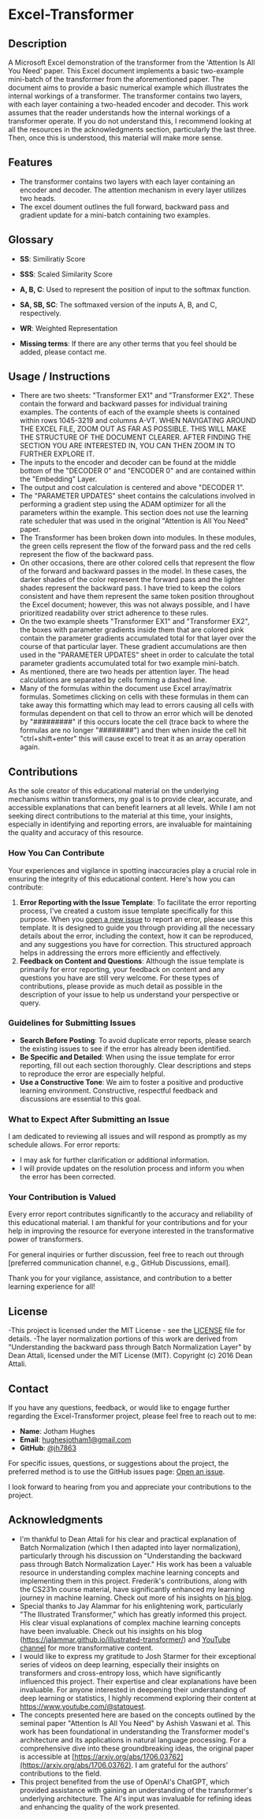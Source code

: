 # Excel-Transformer

## Description
A Microsoft Excel demonstration of the transformer from the 'Attention Is All You Need' paper. This Excel document implements a basic two-example mini-batch of the transformer from the aforementioned paper. The document aims to provide a basic numerical example which illustrates the internal workings of a transformer. The transformer contains two layers, with each layer containing a two-headed encoder and decoder. This work assumes that the reader understands how the internal workings of a transformer operate. If you do not understand this, I recommend looking at all the resources in the acknowledgments section, particularly the last three. Then, once this is understood, this material will make more sense.

## Features
- The transformer contains two layers with each layer containing an encoder and decoder. The attention mechanism in every layer utilizes two heads.
- The excel doument outlines the full forward, backward pass and gradient update for a mini-batch containing two examples.

## Glossary

- **SS**: Similiratiy Score
  
- **SSS**: Scaled Similarity Score

- **A, B, C**: Used to represent the position of input to the softmax function. 

- **SA, SB, SC**: The softmaxed version of the inputs A, B, and C, respectively. 

- **WR**: Weighted Representation

- **Missing terms**: If there are any other terms that you feel should be added, please contact me.

## Usage / Instructions
- There are two sheets: "Transformer EX1" and "Transformer EX2". These contain the forward and backward passes for individual training examples. The contents of each of the example sheets is contained within rows 1045-3219 and columns A-VT. WHEN NAVIGATING AROUND THE EXCEL FILE, ZOOM OUT AS FAR AS POSSIBLE. THIS WILL MAKE THE STRUCTURE OF THE DOCUMENT CLEARER. AFTER FINDING THE SECTION YOU ARE INTERESTED IN, YOU CAN THEN ZOOM IN TO FURTHER EXPLORE IT.
- The inputs to the encoder and decoder can be found at the middle bottom of the "DECODER 0" and "ENCODER 0" and are contained within the "Embedding" Layer.
- The output and cost calculation is centered and above "DECODER 1".
- The "PARAMETER UPDATES" sheet contains the calculations involved in performing a gradient step using the ADAM optimizer for all the parameters within the example. This section does not use the learning rate scheduler that was used in the original "Attention is All You Need" paper.
- The Transformer has been broken down into modules. In these modules, the green cells represent the flow of the forward pass and the red cells represent the flow of the backward pass.
- On other occasions, there are other colored cells that represent the flow of the forward and backward passes in the model. In these cases, the darker shades of the color represent the forward pass and the lighter shades represent the backward pass. I have tried to keep the colors consistent and have them represent the same token position throughout the Excel document; however, this was not always possible, and I have prioritized readability over strict adherence to these rules.
- On the two example sheets "Transformer EX1" and "Transformer EX2", the boxes with parameter gradients inside them that are colored pink contain the parameter gradients accumulated total for that layer over the course of that particular layer. These gradient accumulations are then used in the "PARAMETER UPDATES" sheet in order to calculate the total parameter gradients accumulated total for two example mini-batch.
- As mentioned, there are two heads per attention layer. The head calculations are separated by cells forming a dashed line.
- Many of the formulas within the document use Excel array/matrix formulas. Sometimes clicking on cells with these formulas in them can take away this formatting which may lead to errors causing all cells with formulas dependent on that cell to throw an error which will be denoted by "#########" if this occurs locate the cell (trace back to where the formulas are no longer "########") and then when inside the cell hit "ctrl+shift+enter" this will cause excel to treat it as an array operation again.

## Contributions
As the sole creator of this educational material on the underlying mechanisms within transformers, my goal is to provide clear, accurate, and accessible explanations that can benefit learners at all levels. While I am not seeking direct contributions to the material at this time, your insights, especially in identifying and reporting errors, are invaluable for maintaining the quality and accuracy of this resource.

### How You Can Contribute
Your experiences and vigilance in spotting inaccuracies play a crucial role in ensuring the integrity of this educational content. Here's how you can contribute:
1. **Error Reporting with the Issue Template**: To facilitate the error reporting process, I've created a custom issue template specifically for this purpose. When you [open a new issue](https://github.com/jh7863/Excel-Transformer/issues/new) to report an error, please use this template. It is designed to guide you through providing all the necessary details about the error, including the context, how it can be reproduced, and any suggestions you have for correction. This structured approach helps in addressing the errors more efficiently and effectively.
2. **Feedback on Content and Questions**: Although the issue template is primarily for error reporting, your feedback on content and any questions you have are still very welcome. For these types of contributions, please provide as much detail as possible in the description of your issue to help us understand your perspective or query.

### Guidelines for Submitting Issues
- **Search Before Posting**: To avoid duplicate error reports, please search the existing issues to see if the error has already been identified.
- **Be Specific and Detailed**: When using the issue template for error reporting, fill out each section thoroughly. Clear descriptions and steps to reproduce the error are especially helpful.
- **Use a Constructive Tone**: We aim to foster a positive and productive learning environment. Constructive, respectful feedback and discussions are essential to this goal.

### What to Expect After Submitting an Issue
I am dedicated to reviewing all issues and will respond as promptly as my schedule allows. For error reports:
- I may ask for further clarification or additional information.
- I will provide updates on the resolution process and inform you when the error has been corrected.

### Your Contribution is Valued
Every error report contributes significantly to the accuracy and reliability of this educational material. I am thankful for your contributions and for your help in improving the resource for everyone interested in the transformative power of transformers.

For general inquiries or further discussion, feel free to reach out through [preferred communication channel, e.g., GitHub Discussions, email].

Thank you for your vigilance, assistance, and contribution to a better learning experience for all!

## License
-This project is licensed under the MIT License - see the [LICENSE](LICENSE) file for details.
-The layer normalization portions of this work are derived from "Understanding the backward pass through Batch Normalization Layer" by Dean Attali, licensed under the MIT License (MIT). Copyright (c) 2016 Dean Attali.

## Contact
If you have any questions, feedback, or would like to engage further regarding the Excel-Transformer project, please feel free to reach out to me:
- **Name**: Jotham Hughes
- **Email**: [hughesjotham1@gmail.com](mailto:hughesjotham1@gmail.com)
- **GitHub**: [@jh7863](https://github.com/jh7863)

For specific issues, questions, or suggestions about the project, the preferred method is to use the GitHub issues page: [Open an issue](https://github.com/jh7863/Excel-Transformer/issues/new).

I look forward to hearing from you and appreciate your contributions to the project.
## Acknowledgments
- I'm thankful to Dean Attali for his clear and practical explanation of Batch Normalization (which I then adapted into layer normalization), particularly through his discussion on "Understanding the backward pass through Batch Normalization Layer." His work has been a valuable resource in understanding complex machine learning concepts and implementing them in this project. Frederik's contributions, along with the CS231n course material, have significantly enhanced my learning journey in machine learning. Check out more of his insights on [his blog](https://kratzert.github.io/).
- Special thanks to Jay Alammar for his enlightening work, particularly "The Illustrated Transformer," which has greatly informed this project. His clear visual explanations of complex machine learning concepts have been invaluable. Check out his insights on his blog (https://jalammar.github.io/illustrated-transformer/) and [YouTube channel](https://www.youtube.com/@arp_ai) for more transformative content.
- I would like to express my gratitude to Josh Starmer for their exceptional series of videos on deep learning, especially their insights on transformers and cross-entropy loss, which have significantly influenced this project. Their expertise and clear explanations have been invaluable. For anyone interested in deepening their understanding of deep learning or statistics, I highly recommend exploring their content at https://www.youtube.com/@statquest.
- The concepts presented here are based on the concepts outlined by the seminal paper "Attention Is All You Need" by Ashish Vaswani et al. This work has been foundational in understanding the Transformer model's architecture and its applications in natural language processing. For a comprehensive dive into these groundbreaking ideas, the original paper is accessible at [https://arxiv.org/abs/1706.03762](https://arxiv.org/abs/1706.03762). I am grateful for the authors’ contributions to the field.
- This project benefited from the use of OpenAI's ChatGPT, which provided assistance with gaining an understanding of the transformer's underlying architecture. The AI's input was invaluable for refining ideas and enhancing the quality of the work presented.


